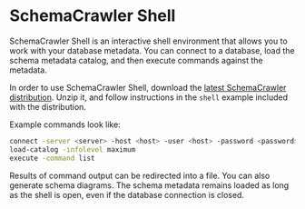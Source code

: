 # SchemaCrawler Shell

SchemaCrawler Shell is an interactive shell environment that allows you to work with your database metadata. You can connect to a database, load the schema metadata catalog, and then execute commands against the metadata.

In order to use SchemaCrawler Shell, download the [latest SchemaCrawler distribution](http://github.com/schemacrawler/SchemaCrawler/releases/). Unzip it, and follow instructions in the `shell` example included with the distribution.

Example commands look like:

```sh
connect -server <server> -host <host> -user <host> -password <password> -database <database>
load-catalog -infolevel maximum
execute -command list
```

Results of command output can be redirected into a file. You can also generate schema diagrams. The schema metadata remains loaded as long as the shell is open, even if the database connection is closed.


